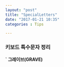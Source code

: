 ```yaml
---
layout: "post"
title: "SpecialLetters"
date: "2017-01-21 10:35"
categories : Tips

---
```


### 키보드 특수문자 정리

**\` 그레이브(GRAVE)**
